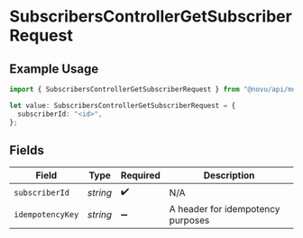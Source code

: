 # SubscribersControllerGetSubscriberRequest

## Example Usage

```typescript
import { SubscribersControllerGetSubscriberRequest } from "@novu/api/models/operations";

let value: SubscribersControllerGetSubscriberRequest = {
  subscriberId: "<id>",
};
```

## Fields

| Field                             | Type                              | Required                          | Description                       |
| --------------------------------- | --------------------------------- | --------------------------------- | --------------------------------- |
| `subscriberId`                    | *string*                          | :heavy_check_mark:                | N/A                               |
| `idempotencyKey`                  | *string*                          | :heavy_minus_sign:                | A header for idempotency purposes |